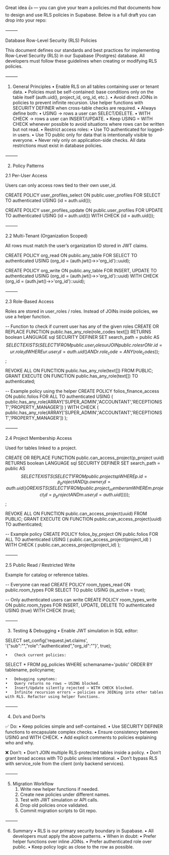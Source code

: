 Great idea 👍 — you can give your team a policies.md that documents how to design and use RLS policies in Supabase. Below is a full draft you can drop into your repo:

⸻

Database Row-Level Security (RLS) Policies

This document defines our standards and best practices for implementing Row-Level Security (RLS) in our Supabase (Postgres) database. All developers must follow these guidelines when creating or modifying RLS policies.

⸻

1. General Principles
	•	Enable RLS on all tables containing user or tenant data.
	•	Policies must be self-contained: base conditions only on the table itself (auth.uid(), project_id, org_id, etc.).
	•	Avoid direct JOINs in policies to prevent infinite recursion. Use helper functions with SECURITY DEFINER when cross-table checks are required.
	•	Always define both:
	•	USING → rows a user can SELECT/DELETE.
	•	WITH CHECK → rows a user can INSERT/UPDATE.
	•	Keep USING = WITH CHECK whenever possible to avoid situations where rows can be written but not read.
	•	Restrict access roles:
	•	Use TO authenticated for logged-in users.
	•	Use TO public only for data that is intentionally visible to everyone.
	•	Never rely only on application-side checks. All data restrictions must exist in database policies.

⸻

2. Policy Patterns

2.1 Per-User Access

Users can only access rows tied to their own user_id.

CREATE POLICY user_profiles_select
ON public.user_profiles
FOR SELECT TO authenticated
USING (id = auth.uid());

CREATE POLICY user_profiles_update
ON public.user_profiles
FOR UPDATE TO authenticated
USING (id = auth.uid())
WITH CHECK (id = auth.uid());


⸻

2.2 Multi-Tenant (Organization Scoped)

All rows must match the user’s organization ID stored in JWT claims.

CREATE POLICY org_read
ON public.any_table
FOR SELECT TO authenticated
USING (org_id = (auth.jwt()->>'org_id')::uuid);

CREATE POLICY org_write
ON public.any_table
FOR INSERT, UPDATE TO authenticated
USING (org_id = (auth.jwt()->>'org_id')::uuid)
WITH CHECK (org_id = (auth.jwt()->>'org_id')::uuid);


⸻

2.3 Role-Based Access

Roles are stored in user_roles / roles. Instead of JOINs inside policies, we use a helper function.

-- Function to check if current user has any of the given roles
CREATE OR REPLACE FUNCTION public.has_any_role(role_codes text[])
RETURNS boolean
LANGUAGE sql
SECURITY DEFINER
SET search_path = public
AS $$
  SELECT EXISTS (
    SELECT 1
    FROM public.user_roles ur
    JOIN public.roles r ON r.id = ur.role_id
    WHERE ur.user_id = auth.uid()
      AND r.role_code = ANY(role_codes)
  );
$$;

REVOKE ALL ON FUNCTION public.has_any_role(text[]) FROM PUBLIC;
GRANT EXECUTE ON FUNCTION public.has_any_role(text[]) TO authenticated;

-- Example policy using the helper
CREATE POLICY folios_finance_access
ON public.folios
FOR ALL TO authenticated
USING ( public.has_any_role(ARRAY['SUPER_ADMIN','ACCOUNTANT','RECEPTIONIST','PROPERTY_MANAGER']) )
WITH CHECK ( public.has_any_role(ARRAY['SUPER_ADMIN','ACCOUNTANT','RECEPTIONIST','PROPERTY_MANAGER']) );


⸻

2.4 Project Membership Access

Used for tables linked to a project.

CREATE OR REPLACE FUNCTION public.can_access_project(p_project uuid)
RETURNS boolean
LANGUAGE sql
SECURITY DEFINER
SET search_path = public
AS $$
  SELECT EXISTS (
    SELECT 1
    FROM public.projects p
    WHERE p.id = p_project
      AND ( p.owner_id = auth.uid()
         OR EXISTS (
              SELECT 1
              FROM public.project_members m
              WHERE m.project_id = p_project
              AND m.user_id = auth.uid()
         )
      )
  );
$$;

REVOKE ALL ON FUNCTION public.can_access_project(uuid) FROM PUBLIC;
GRANT EXECUTE ON FUNCTION public.can_access_project(uuid) TO authenticated;

-- Example policy
CREATE POLICY folios_by_project
ON public.folios
FOR ALL TO authenticated
USING ( public.can_access_project(project_id) )
WITH CHECK ( public.can_access_project(project_id) );


⸻

2.5 Public Read / Restricted Write

Example for catalog or reference tables.

-- Everyone can read
CREATE POLICY room_types_read
ON public.room_types
FOR SELECT TO public
USING (is_active = true);

-- Only authenticated users can write
CREATE POLICY room_types_write
ON public.room_types
FOR INSERT, UPDATE, DELETE TO authenticated
USING (true)
WITH CHECK (true);


⸻

3. Testing & Debugging
	•	Enable JWT simulation in SQL editor:

SELECT set_config('request.jwt.claims',
  '{"sub":"<user-uuid>","role":"authenticated","org_id":"<org-uuid>"}', true);


	•	Check current policies:

SELECT * FROM pg_policies WHERE schemaname='public' ORDER BY tablename, policyname;


	•	Debugging symptoms:
	•	Query returns no rows → USING blocked.
	•	Insert/Update silently rejected → WITH CHECK blocked.
	•	Infinite recursion errors → policies are JOINing into other tables with RLS. Refactor using helper functions.

⸻

4. Do’s and Don’ts

✅ Do:
	•	Keep policies simple and self-contained.
	•	Use SECURITY DEFINER functions to encapsulate complex checks.
	•	Ensure consistency between USING and WITH CHECK.
	•	Add explicit comments to policies explaining who and why.

❌ Don’t:
	•	Don’t JOIN multiple RLS-protected tables inside a policy.
	•	Don’t grant broad access with TO public unless intentional.
	•	Don’t bypass RLS with service_role from the client (only backend services).

⸻

5. Migration Workflow
	1.	Write new helper functions if needed.
	2.	Create new policies under different names.
	3.	Test with JWT simulation or API calls.
	4.	Drop old policies once validated.
	5.	Commit migration scripts to Git repo.

⸻

6. Summary
	•	RLS is our primary security boundary in Supabase.
	•	All developers must apply the above patterns.
	•	When in doubt:
	•	Prefer helper functions over inline JOINs.
	•	Prefer authenticated role over public.
	•	Keep policy logic as close to the row as possible.

